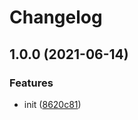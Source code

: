 # Changelog

## 1.0.0 (2021-06-14)


### Features

* init ([8620c81](https://www.github.com/ninanfm/feed/commit/8620c81b978896b24d2e1cfbf5b30f24a60cc566))

